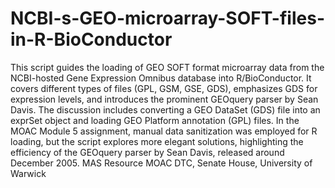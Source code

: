 # NCBI-s-GEO-microarray-SOFT-files-in-R-BioConductor
This script guides the loading of GEO SOFT format microarray data from the NCBI-hosted Gene Expression Omnibus database into R/BioConductor. It covers different types of files (GPL, GSM, GSE, GDS), emphasizes GDS for expression levels, and introduces the prominent GEOquery parser by Sean Davis. The discussion includes converting a GEO DataSet (GDS) file into an exprSet object and loading GEO Platform annotation (GPL) files. In the MOAC Module 5 assignment, manual data sanitization was employed for R loading, but the script explores more elegant solutions, highlighting the efficiency of the GEOquery parser by Sean Davis, released around December 2005.
 MAS Resource
 MOAC DTC, Senate House, University of Warwick



